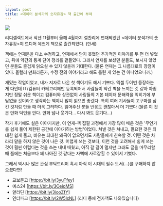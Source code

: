 ```yaml
---
layout: post
title: <데이터 분석가의 숫자유감> 책 출간에 부쳐
---
```


![](https://www.goldenrabbit.co.kr/wp-content/uploads/2021/07/grh_musthave_05_data_2000px-900x919.png)

리디셀렉트에서 작년 11월부터 올해 4월까지 절찬리에 연재되었던 <데이터 분석가의 숫자유감>이 드디어 예쁘게 책으로 출간되었다. (만세)

책에는 연재분을 다소 수정하고, 연재에서 담지 못했던 추가적인 이야기를 두 편 더 넣었고, 뒤에 약간의 통계 단어 정리를 곁들였다. 그래서 연재를 보셨던 분들도, 보시지 않았던 분들도 즐겁게 읽으실 수 있지 않을까 기대한다. 
(물론 연재는 그 나름대로의 장점이 있다. 올컬러 만화라든가, 수정 전의 이야기라고 해도 틀린 게 있는 건 아니었으니까.)

재밌는 작업이었고, 내가 저자로 나온 첫 책이기도 해서 기쁘다. 엑셀 두어번 등장하는 게 다인데 IT/컴퓨터 카테고리에만 등록되어서 사람들이 약간 벽을 느끼는 것 같아 아쉽지만 정말 쉬운 책이고 컴퓨터와 상관없이 사람들의 기본 데이터 문해력을 익히기에 부담없을 것이라고 생각하는 책이니 많이 읽으면 좋겠다. 특히 여러 기사들이 고구마를 삼킨 것처럼 만들 때 더욱 그러하다. 읽어주신 분들 반응도 괜찮아서 더 기쁘다 (물론 이 것은 만화 덕인을 안다. 만화 넘나 웃기다... 다시 봐도 웃기다...) 

작가 후기에도 실은 이야기지만, 이 연재-책 집필 과정에서 가장 많이 배운 것은 '무언가를 쉽게 풀어 제한된 공간에 이야기하는 방법'이었다. 쳐낼 것은 쳐내고, 필요한 것은 최대한 쉽게 풀고, 비유는 최대한 왜곡이 없으면서도 사람들에게 친숙할 것. 어떤 것은 차라리 말을 하지 않은 것이 나은 것. 
어렵게 쓰는 것보다, 이런 것을 고려해서 쉽게 쓰는 것이 훨씬 어렵다는 것을 쓰는 내내 배웠고, 아직 갈 길이 멀지만 그래도 글을 마무리할 때 쯤에는 처음보다 꽤 나아진 것 같다는 자뻑에 사로잡힐 수 있어서 기뻤다. 

그래서 역시나 많은 관심 부탁드리며 혹시 아직 이 시대의 필수 도서(...)를 구매하지 않으셨다면! 
* 교보문고 [https://bit.ly/3yuTfey]
* 예스24 [https://bit.ly/3CeioMS]
* 알라딘 [https://bit.ly/3iooZfY]
* 인터파크 [https://bit.ly/2W5IxNL]
(리디 등에 전자책도 나와있습니다)
